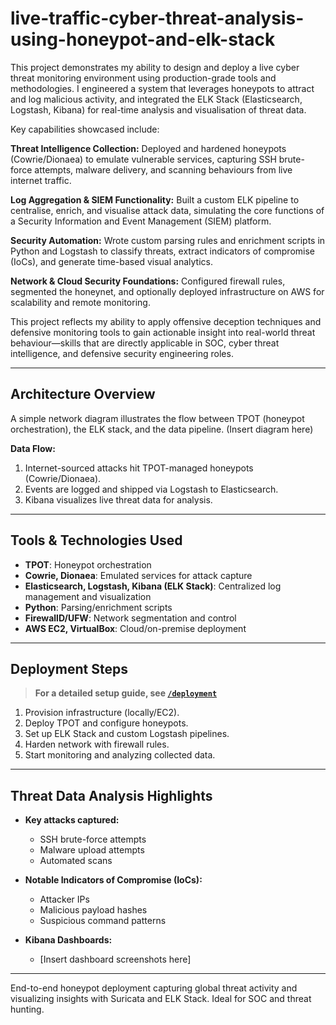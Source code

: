 # live-traffic-cyber-threat-analysis-using-honeypot-and-elk-stack
This project demonstrates my ability to design and deploy a live cyber threat monitoring environment using production-grade tools and methodologies. I engineered a system that leverages honeypots to attract and log malicious activity, and integrated the ELK Stack (Elasticsearch, Logstash, Kibana) for real-time analysis and visualisation of threat data.

Key capabilities showcased include:

**Threat Intelligence Collection:** Deployed and hardened honeypots (Cowrie/Dionaea) to emulate vulnerable services, capturing SSH brute-force attempts, malware delivery, and scanning behaviours from live internet traffic.

**Log Aggregation & SIEM Functionality:** Built a custom ELK pipeline to centralise, enrich, and visualise attack data, simulating the core functions of a Security Information and Event Management (SIEM) platform.

**Security Automation:** Wrote custom parsing rules and enrichment scripts in Python and Logstash to classify threats, extract indicators of compromise (IoCs), and generate time-based visual analytics.

**Network & Cloud Security Foundations:** Configured firewall rules, segmented the honeynet, and optionally deployed infrastructure on AWS for scalability and remote monitoring.

This project reflects my ability to apply offensive deception techniques and defensive monitoring tools to gain actionable insight into real-world threat behaviour—skills that are directly applicable in SOC, cyber threat intelligence, and defensive security engineering roles.

---

## Architecture Overview

A simple network diagram illustrates the flow between TPOT (honeypot orchestration), the ELK stack, and the data pipeline. (Insert diagram here)

**Data Flow:**  
1. Internet-sourced attacks hit TPOT-managed honeypots (Cowrie/Dionaea).  
2. Events are logged and shipped via Logstash to Elasticsearch.  
3. Kibana visualizes live threat data for analysis.

---

## Tools & Technologies Used

- **TPOT**: Honeypot orchestration
- **Cowrie, Dionaea**: Emulated services for attack capture
- **Elasticsearch, Logstash, Kibana (ELK Stack)**: Centralized log management and visualization
- **Python**: Parsing/enrichment scripts
- **FirewallD/UFW**: Network segmentation and control
- **AWS EC2, VirtualBox**: Cloud/on-premise deployment

---

## Deployment Steps

> **For a detailed setup guide, see [`/deployment`](./deployment)**

1. Provision infrastructure (locally/EC2).
2. Deploy TPOT and configure honeypots.
3. Set up ELK Stack and custom Logstash pipelines.
4. Harden network with firewall rules.
5. Start monitoring and analyzing collected data.

---

## Threat Data Analysis Highlights

- **Key attacks captured:**  
  - SSH brute-force attempts  
  - Malware upload attempts  
  - Automated scans

- **Notable Indicators of Compromise (IoCs):**  
  - Attacker IPs  
  - Malicious payload hashes  
  - Suspicious command patterns

- **Kibana Dashboards:**  
  - [Insert dashboard screenshots here]

---

End-to-end honeypot deployment capturing global threat activity and visualizing insights with Suricata and ELK Stack. Ideal for SOC and threat hunting.
